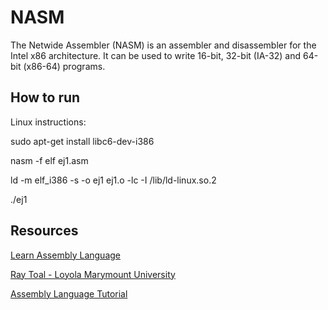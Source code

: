 # NASM

The Netwide Assembler (NASM) is an assembler and disassembler for the Intel x86 architecture. It can be used to write 16-bit, 32-bit (IA-32) and 64-bit (x86-64) programs.

## How to run

Linux instructions:

sudo apt-get install libc6-dev-i386

nasm -f elf ej1.asm

ld -m elf_i386 -s -o ej1 ej1.o -lc -I /lib/ld-linux.so.2

./ej1

## Resources

[Learn Assembly Language](https://asmtutor.com/)

[Ray Toal - Loyola Marymount University](https://cs.lmu.edu/~ray/notes/nasmtutorial/)

[Assembly Language Tutorial](http://www.pravaraengg.org.in/Download/MA/assembly_tutorial.pdf)
